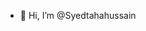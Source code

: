 - 👋 Hi, I’m @Syedtahahussain
  

<!---
Syedtahahussain/Syedtahahussain is a ✨ special ✨ repository because its `README.md` (this file) appears on your GitHub profile.
You can click the Preview link to take a look at your changes.
--->
